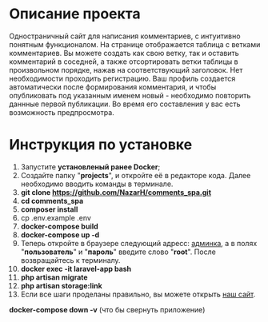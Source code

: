 
# Описание проекта

Одностраничный сайт для написания комментариев, с интуитивно понятным функционалом. На странице отображается таблица с ветками комментариев. Вы можете создать как свою ветку, так и оставить комментарий в соседней, а также отсортировать ветки таблицы в произвольном порядке, нажав на соответствующий заголовок. Нет необходимости проходить регистрацию. Ваш профиль создается автоматически после формирования комментария, и чтобы опубликовать под указанным именем новый - необходимо повторить даннные первой публикации. Во время его составления у вас есть возможность предпросмотра.


# Инструкция по установке

1. Запустите __установленый ранее Docker__;
2. Создайте папку "__projects__", и откройте её в редакторе кода. Далее необходимо вводить команды в терминале.
3. __git clone https://github.com/NazarH/comments_spa.git__
4. __cd comments_spa__
5. __composer install__
6. cp .env.example .env 
7. __docker-compose build__
8. __docker-compose up -d__
9. Теперь откройте в браузере следующий адресс: [админка](http://localhost:8000/), а в полях "__пользователь__" и "__пароль__" введите слово "__root__". После возвращайтесь к терминалу.
10. __docker exec -it laravel-app bash__
11. __php artisan migrate__
12. __php artisan storage:link__
13. Если все шаги проделаны правильно, вы можете открыть [наш сайт](http://localhost:8080/).

__docker-compose down -v__ (что бы свернуть приложение)
